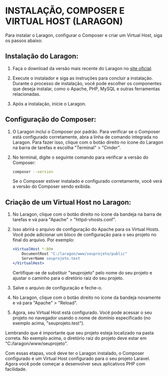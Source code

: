 # INSTALAÇÃO, COMPOSER E VIRTUAL HOST (LARAGON)
Para instalar o Laragon, configurar o Composer e criar um Virtual Host, siga os passos abaixo:

## Instalação do Laragon:
1. Faça o download da versão mais recente do Laragon no [site oficial](https://laragon.org/).

2. Execute o instalador e siga as instruções para concluir a instalação. Durante o processo de instalação, você pode escolher os componentes que deseja instalar, como o Apache, PHP, MySQL e outras ferramentas relacionadas.

3. Após a instalação, inicie o Laragon.

## Configuração do Composer:
1. O Laragon inclui o Composer por padrão. Para verificar se o Composer está configurado corretamente, abra a linha de comando integrada no Laragon. Para fazer isso, clique com o botão direito no ícone do Laragon na barra de tarefas e escolha "Terminal" > "Cmder".

2. No terminal, digite o seguinte comando para verificar a versão do Composer:

   ```bash
   composer --version
   ```

   Se o Composer estiver instalado e configurado corretamente, você verá a versão do Composer sendo exibida.

## Criação de um Virtual Host no Laragon:
1. No Laragon, clique com o botão direito no ícone da bandeja na barra de tarefas e vá para "Apache" > "httpd-vhosts.conf".

2. Isso abrirá o arquivo de configuração do Apache para os Virtual Hosts. Você pode adicionar um bloco de configuração para o seu projeto no final do arquivo. Por exemplo:

   ```apache
   <VirtualHost *:80>
       DocumentRoot "C:/laragon/www/seuprojeto/public"
       ServerName seuprojeto.test
   </VirtualHost>
   ```

   Certifique-se de substituir "seuprojeto" pelo nome do seu projeto e ajustar o caminho para o diretório raiz do seu projeto.

3. Salve o arquivo de configuração e feche-o.

4. No Laragon, clique com o botão direito no ícone da bandeja novamente e vá para "Apache" > "Reload".

5. Agora, seu Virtual Host está configurado. Você pode acessar o seu projeto no navegador usando o nome de domínio especificado (no exemplo acima, "seuprojeto.test").

Lembrando que é importante que seu projeto esteja localizado na pasta correta. No exemplo acima, o diretório raiz do projeto deve estar em "C:/laragon/www/seuprojeto".

Com essas etapas, você deve ter o Laragon instalado, o Composer configurado e um Virtual Host configurado para o seu projeto Laravel. Agora você pode começar a desenvolver seus aplicativos PHP com facilidade.